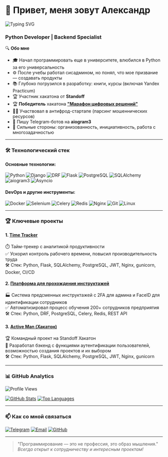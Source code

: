 # 👋 Привет, меня зовут Александр 

![Typing SVG](https://readme-typing-svg.demolab.com?font=Fira+Code&pause=1000&color=22F729&width=435&lines=Python+Developer;Django+Specialist;REST+API+Creator;Anti-Fraud+Enthusiast)

### Python Developer | Backend Specialist 

🔍 **Обо мне**   
- 🎓 Начал программировать еще в университете, влюбился в Python за его универсальность
- ⚙️ После учебы работал сисадмином, но понял, что мое призвание — создавать продукты
- 📚 Глубоко погрузился в разработку: книги, курсы (включая Yandex Practicum)
- 🏆 Участник хакатона от **Standoff**
- 🏆 **Победитель** хакатона [**"Марафон цифровых решений"**](https://github.com/seva123321/Instruction)
- 🕵️‍♂️ Участвовал в антифрод-стартапе (парсинг мошеннических ресурсов)
- 🤖 Пишу Telegram-ботов на **aiogram3**
- 🧠 Сильные стороны: организованность, инициативность, работа с многозадачностью

---

### 🛠 Технологический стек

#### Основные технологии:
![Python](https://img.shields.io/badge/Python-3776AB?style=for-the-badge&logo=python&logoColor=white)
![Django](https://img.shields.io/badge/Django-092E20?style=for-the-badge&logo=django&logoColor=white)
![DRF](https://img.shields.io/badge/DRF-ff1709?style=for-the-badge&logo=django&logoColor=white)
![Flask](https://img.shields.io/badge/Flask-000000?style=for-the-badge&logo=flask&logoColor=white)
![PostgreSQL](https://img.shields.io/badge/PostgreSQL-316192?style=for-the-badge&logo=postgresql&logoColor=white)
![SQLAlchemy](https://img.shields.io/badge/SQLAlchemy-1C1C1C?style=for-the-badge&logo=python&logoColor=white)
![aiogram3](https://img.shields.io/badge/Aiogram3-2CA5E0?style=for-the-badge&logo=telegram&logoColor=white)
![Asyncio](https://img.shields.io/badge/Asyncio-3776AB?style=for-the-badge&logo=python&logoColor=white)


#### DevOps и другие инструменты:
![Docker](https://img.shields.io/badge/Docker-2496ED?style=for-the-badge&logo=docker&logoColor=white)
![Selenium](https://img.shields.io/badge/Selenium-43B02A?style=for-the-badge&logo=selenium&logoColor=white)
![Celery](https://img.shields.io/badge/Celery-37814A?style=for-the-badge&logo=celery&logoColor=white)
![Redis](https://img.shields.io/badge/Redis-DC382D?style=for-the-badge&logo=redis&logoColor=white)
![Nginx](https://img.shields.io/badge/Nginx-009639?style=for-the-badge&logo=nginx&logoColor=white)
![Git](https://img.shields.io/badge/Git-F05032?style=for-the-badge&logo=git&logoColor=white)
![Linux](https://img.shields.io/badge/Linux-FCC624?style=for-the-badge&logo=linux&logoColor=black)

---

### 🏆 Ключевые проекты

#### 1. [Time Tracker](https://github.com/nepa27/time_tracker) 
⏱️ Тайм-трекер с аналитикой продуктивности       
✅ Ускорил контроль рабочего времени, повысил производительность труда     
🛠️ Стек: Python, Flask, SQLAlchemy, PostgreSQL, JWT, Nginx, gunicorn, Docker, CI/CD   

#### 2. [Платформа для прохождения инструктажей](https://github.com/seva123321/Instruction) 
🏭 Система предсменных инструктажей с 2FA для админа и FaceID для идентификации сотрудников  
✅ Автоматизировал процесс обучения 200+ сотрудников предприятия  
🛠️ Стек: Python, DRF, PostgreSQL, Celery, Redis, REST API  

#### 3. [Active Man (Хакатон)](https://github.com/Loftven/active_man) 
🏆 Командный проект на Standoff Хакатон  
🚀 Разработал бэкенд с функциями аутентификации пользователей, возможностью создания проектов и
их выбором    
🛠️ Стек: Python, Flask, SQLAlchemy, PostgreSQL, JWT, Nginx, gunicorn 

---

### 📊 GitHub Analytics
![Profile Views](https://komarev.com/ghpvc/?username=nepa27&color=blueviolet&style=flat-square)

[![GitHub Stats](https://github-readme-stats.vercel.app/api?username=nepa27&show_icons=true&theme=radical)](https://github.com/nepa27)
[![Top Languages](https://github-readme-stats.vercel.app/api/top-langs/?username=nepa27&layout=compact&theme=radical)](https://github.com/nepa27)

---

### 📫 Как со мной связаться

[![Telegram](https://img.shields.io/badge/Написать_в_Telegram-2CA5E0?style=for-the-badge&logo=telegram&logoColor=white)](https://t.me/nepa27)
[![Email](https://img.shields.io/badge/Email_меня-D14836?style=for-the-badge&logo=gmail&logoColor=white)](mailto:aleksandrnahimov@yandex.ru)
[![GitHub](https://img.shields.io/badge/Мой_GitHub-100000?style=for-the-badge&logo=github&logoColor=white)](https://github.com/nepa27)

---

> "Программирование — это не профессия, это образ мышления."  
> *Всегда открыт к сотрудничеству и интересным проектам!*

